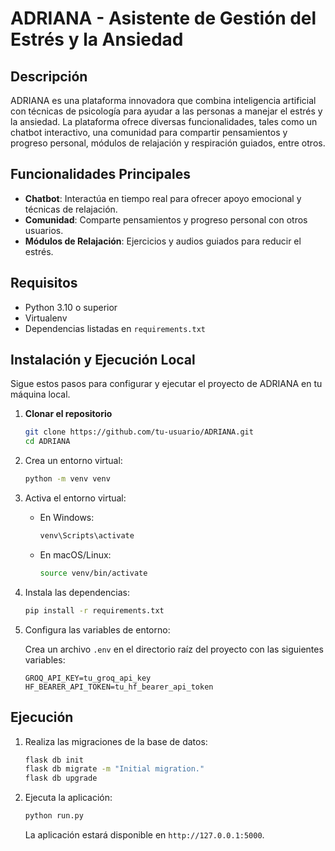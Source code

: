 # ADRIANA - Asistente de Gestión del Estrés y la Ansiedad

## Descripción

ADRIANA es una plataforma innovadora que combina inteligencia artificial con técnicas de psicología para ayudar a las personas a manejar el estrés y la ansiedad. La plataforma ofrece diversas funcionalidades, tales como un chatbot interactivo, una comunidad para compartir pensamientos y progreso personal, módulos de relajación y respiración guiados, entre otros.

## Funcionalidades Principales

- **Chatbot**: Interactúa en tiempo real para ofrecer apoyo emocional y técnicas de relajación.
- **Comunidad**: Comparte pensamientos y progreso personal con otros usuarios.
- **Módulos de Relajación**: Ejercicios y audios guiados para reducir el estrés.


## Requisitos

- Python 3.10 o superior
- Virtualenv
- Dependencias listadas en `requirements.txt`

## Instalación y Ejecución Local

Sigue estos pasos para configurar y ejecutar el proyecto de ADRIANA en tu máquina local.

1. **Clonar el repositorio**

   ```bash
   git clone https://github.com/tu-usuario/ADRIANA.git
   cd ADRIANA
   ```

2. Crea un entorno virtual:

    ```bash
    python -m venv venv
    ```

3. Activa el entorno virtual:

    - En Windows:

        ```bash
        venv\Scripts\activate
        ```

    - En macOS/Linux:

        ```bash
        source venv/bin/activate
        ```

4. Instala las dependencias:

    ```bash
    pip install -r requirements.txt
    ```

5. Configura las variables de entorno:

    Crea un archivo `.env` en el directorio raíz del proyecto con las siguientes variables:

    ```env
    GROQ_API_KEY=tu_groq_api_key
    HF_BEARER_API_TOKEN=tu_hf_bearer_api_token
    ```

## Ejecución

1. Realiza las migraciones de la base de datos:

    ```bash
    flask db init
    flask db migrate -m "Initial migration."
    flask db upgrade
    ```

2. Ejecuta la aplicación:

    ```bash
    python run.py
    ```

    La aplicación estará disponible en `http://127.0.0.1:5000`.
